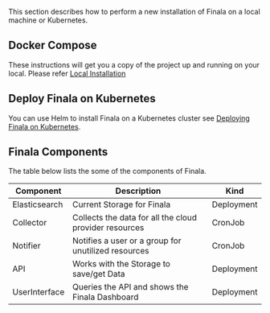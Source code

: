 This section describes how to perform a new installation of Finala on a local machine or Kubernetes.

## Docker Compose
These instructions will get you a copy of the project up and running on your local.
Please refer [Local Installation](./local-install.md)


## Deploy Finala on Kubernetes
You can use Helm to install Finala on a Kubernetes cluster see [Deploying Finala on Kubernetes](https://github.com/similarweb/finala-helm).

## Finala Components

The table below lists the some of the components of Finala.

|Component    |Description                                            | Kind      |
|-------------|-------------------------------------------------------|-----------|
|Elasticsearch| Current Storage for Finala                            | Deployment|
|Collector    | Collects the data for all the cloud provider resources| CronJob   |
|Notifier     | Notifies a user or a group for unutilized resources   | CronJob   |
|API          | Works with the Storage to save/get Data               | Deployment|
|UserInterface| Queries the API and shows the Finala Dashboard        | Deployment|

